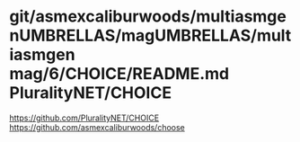 # git/asmexcaliburwoods/multiasmgenUMBRELLAS/magUMBRELLAS/multiasmgen mag/6/CHOICE/README.md PluralityNET/CHOICE




https://github.com/PluralityNET/CHOICE https://github.com/asmexcaliburwoods/choose
